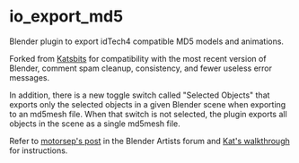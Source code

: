 io_export_md5
=============

Blender plugin to export idTech4 compatible MD5 models and animations.

Forked from [Katsbits](http://www.katsbits.com/tools/) for compatibility with the most recent version of Blender, comment spam cleanup, consistency, and fewer useless error messages.

In addition, there is a new toggle switch called "Selected Objects" that exports only the selected objects in a given Blender scene when exporting to an md5mesh file. When that switch is not selected, the plugin exports all objects in the scene as a single md5mesh file.

Refer to [motorsep's post](http://blenderartists.org/forum/showthread.php?262020-Need-help-fixing-MD5-exporter&p=2173491&viewfull=1#post2173491) in the Blender Artists forum and [Kat's walkthrough](http://www.katsbits.com/smforum/index.php?topic=178.msg966#msg966) for instructions.

